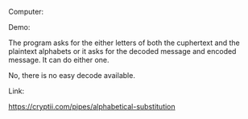 Computer:

Demo:

The program asks for the either letters of both the cuphertext and the plaintext alphabets or it asks for the decoded message and encoded message. It can do either one.

No, there is no easy decode available.

Link:

https://cryptii.com/pipes/alphabetical-substitution
